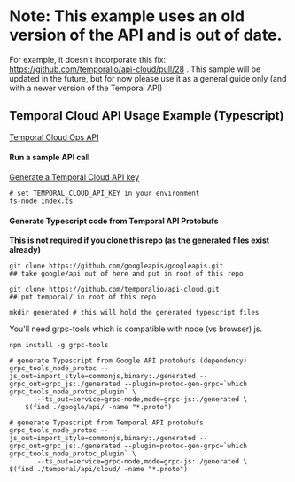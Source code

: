 # Note: This example uses an old version of the API and is out of date.

For example, it doesn't incorporate this fix: https://github.com/temporalio/api-cloud/pull/28 . This sample will be updated in the future, but for now please use it as a general guide only (and with a newer version of the Temporal API)

## Temporal Cloud API Usage Example (Typescript)

[Temporal Cloud Ops API](https://docs.temporal.io/cloud/api-keys)

#### Run a sample API call

[Generate a Temporal Cloud API key](https://docs.temporal.io/cloud/api-keys)

```
# set TEMPORAL_CLOUD_API_KEY in your environment
ts-node index.ts
```

#### Generate Typescript code from Temporal API Protobufs
**This is not required if you clone this repo (as the generated files exist already)**

```
git clone https://github.com/googleapis/googleapis.git
## take google/api out of here and put in root of this repo

git clone https://github.com/temporalio/api-cloud.git
## put temporal/ in root of this repo

mkdir generated # this will hold the generated typescript files
```

You'll need grpc-tools which is compatible with node (vs browser) js.

`npm install -g grpc-tools`

```
# generate Typescript from Google API protobufs (dependency)
grpc_tools_node_protoc --js_out=import_style=commonjs,binary:./generated --grpc_out=grpc_js:./generated --plugin=protoc-gen-grpc=`which grpc_tools_node_protoc_plugin` \
       --ts_out=service=grpc-node,mode=grpc-js:./generated \
    $(find ./google/api/ -name "*.proto")

# generate Typescript from Temporal API protobufs
grpc_tools_node_protoc --js_out=import_style=commonjs,binary:./generated --grpc_out=grpc_js:./generated --plugin=protoc-gen-grpc=`which grpc_tools_node_protoc_plugin` \
       --ts_out=service=grpc-node,mode=grpc-js:./generated \
$(find ./temporal/api/cloud/ -name "*.proto")
```
